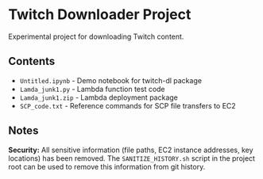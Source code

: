 # Twitch Downloader Project

Experimental project for downloading Twitch content.

## Contents

- `Untitled.ipynb` - Demo notebook for twitch-dl package
- `Lamda_junk1.py` - Lambda function test code
- `Lamda_junk1.zip` - Lambda deployment package
- `SCP_code.txt` - Reference commands for SCP file transfers to EC2

## Notes

**Security:** All sensitive information (file paths, EC2 instance addresses, key locations) has been removed.
The `SANITIZE_HISTORY.sh` script in the project root can be used to remove this information from git history.
